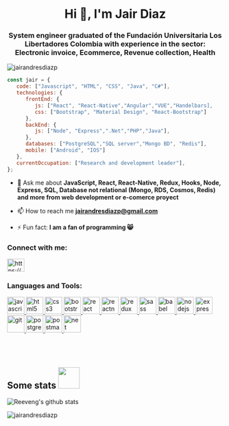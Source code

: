 <h1 align="center"> Hi 👋, I'm Jair Diaz</h1>
<h3 align="center">System engineer graduated of the Fundación Universitaria Los Libertadores Colombia with experience in the sector: Electronic invoice, Ecommerce, Revenue collection, Health</h3>

<p align="left"> <img src="https://komarev.com/ghpvc/?username=jairandresdiazp&label=Profile%20views&color=0e75b6&style=flat" alt="jairandresdiazp" /> </p>


```javascript
const jair = {
   code: ["Javascript", "HTML", "CSS", "Java", "C#"],
   technologies: {
      frontEnd: {
         js: ["React", "React-Native","Angular","VUE","Handelbars],
         css: ["Bootstrap", "Material Design", "React-Bootstrap"]
      },
      backEnd: {
         js: ["Node", "Express",".Net","PHP","Java"],
      },
      databases: ["PostgreSQL","SQL server","Mongo BD", "Redis"],
      mobile: ["Android", "IOS"]
   },
   currentOccupation: ["Research and development leader"],
};
```

- 💬 Ask me about **JavaScript, React, React-Native, Redux, Hooks, Node, Express, SQL, Database not relational (Mongo, RDS, Cosmos, Redis) and more from web development or e-comerce proyect**

- 📫 How to reach me **jairandresdiazp@gmail.com**

- ⚡ Fun fact: **I am a fan of programming 😸**

<h3 align="left">Connect with me:</h3>
<p align="left">
<a href="https://www.linkedin.com/in/jairandresdiazp/" target="_blank"><img align="center" src="https://cdn.jsdelivr.net/npm/simple-icons@3.0.1/icons/linkedin.svg" alt="https://www.linkedin.com/in/jairandresdiazp/" height="30" width="40" /></a>
</p>

<h3 align="left">Languages and Tools:</h3>
<p align="left"> 
    
<a href="https://developer.mozilla.org/en-US/docs/Web/JavaScript" target="_blank"> <img src="https://upload.wikimedia.org/wikipedia/commons/thumb/9/99/Unofficial_JavaScript_logo_2.svg/1024px-Unofficial_JavaScript_logo_2.svg.png" alt="javascript" width="40" height="40"/> </a> 
<a href="https://www.w3.org/html/" target="_blank"> <img src="https://upload.wikimedia.org/wikipedia/commons/thumb/3/38/HTML5_Badge.svg/600px-HTML5_Badge.svg.png" alt="html5" width="40" height="40"/> </a>
<a href="https://www.w3schools.com/css/" target="_blank"> <img src="https://cdn4.iconfinder.com/data/icons/social-media-logos-6/512/121-css3-512.png" alt="css3" width="40" height="40"/> </a> 
<a href="https://getbootstrap.com" target="_blank"> <img src="https://upload.wikimedia.org/wikipedia/commons/thumb/b/b2/Bootstrap_logo.svg/1024px-Bootstrap_logo.svg.png" alt="bootstrap" width="40" height="40"/> </a> 
<a href="https://reactjs.org/" target="_blank"> <img src="https://seeklogo.com/images/R/react-logo-7B3CE81517-seeklogo.com.png" alt="react" width="40" height="40"/> </a> 
<a href="https://reactnative.dev/" target="_blank"> <img src="https://reactnative.dev/img/header_logo.svg" alt="reactnative" width="40" height="40"/> </a> 
<a href="https://redux.js.org" target="_blank"> <img src="https://seeklogo.com/images/R/redux-logo-9CA6836C12-seeklogo.com.png" alt="redux" width="40" height="40"/> </a> <a href="https://sass-lang.com" target="_blank"> <img src="https://upload.wikimedia.org/wikipedia/commons/thumb/9/96/Sass_Logo_Color.svg/1280px-Sass_Logo_Color.svg.png" alt="sass" width="40" height="40"/> </a>
<a href="https://babeljs.io/" target="_blank"> <img src="https://www.vectorlogo.zone/logos/babeljs/babeljs-icon.svg" alt="babel" width="40" height="40"/> </a>
<a href="https://nodejs.org" target="_blank"> <img src="https://cdn.pixabay.com/photo/2015/04/23/17/41/node-js-736399_960_720.png" alt="nodejs" height="40"/> </a>
<a href="https://expressjs.com" target="_blank"> <img src="https://i.cloudup.com/zfY6lL7eFa-3000x3000.png" alt="express" height="40"/> </a> 
<a href="https://git-scm.com/" target="_blank"> <img src="https://www.vectorlogo.zone/logos/git-scm/git-scm-icon.svg" alt="git" width="40" height="40"/> </a> 
<a href="https://www.postgresql.org" target="_blank"> <img src="https://upload.wikimedia.org/wikipedia/commons/thumb/2/29/Postgresql_elephant.svg/1200px-Postgresql_elephant.svg.png" alt="postgresql" width="40" height="40"/> </a> 
<a href="https://postman.com" target="_blank"> <img src="https://www.vectorlogo.zone/logos/getpostman/getpostman-icon.svg" alt="postman" width="40" height="40"/> </a>
<a href="https://dotnet.microsoft.com/" target="_blank"> <img src="https://www.vectorlogo.zone/logos/dotnet/dotnet-vertical.svg" alt="net" width="40" height="40"/> </a>



</br></br>
<h2> Some stats <img src="https://media.giphy.com/media/mGcNjsfWAjY5AEZNw6/giphy.gif" width="50"> </h2>

![Reeveng's github stats](https://github-readme-stats.vercel.app/api?username=jairandresdiazp&show_icons=true&title_color=fff&icon_color=79ff97&text_color=9f9f9f&bg_color=151515)

<p><img align="left" src="https://github-readme-stats.vercel.app/api/top-langs?username=jairandresdiazp&show_icons=true&locale=en&layout=compact&title_color=fff&icon_color=79ff97&text_color=9f9f9f&bg_color=151515" alt="jairandresdiazp" /></p>

   
